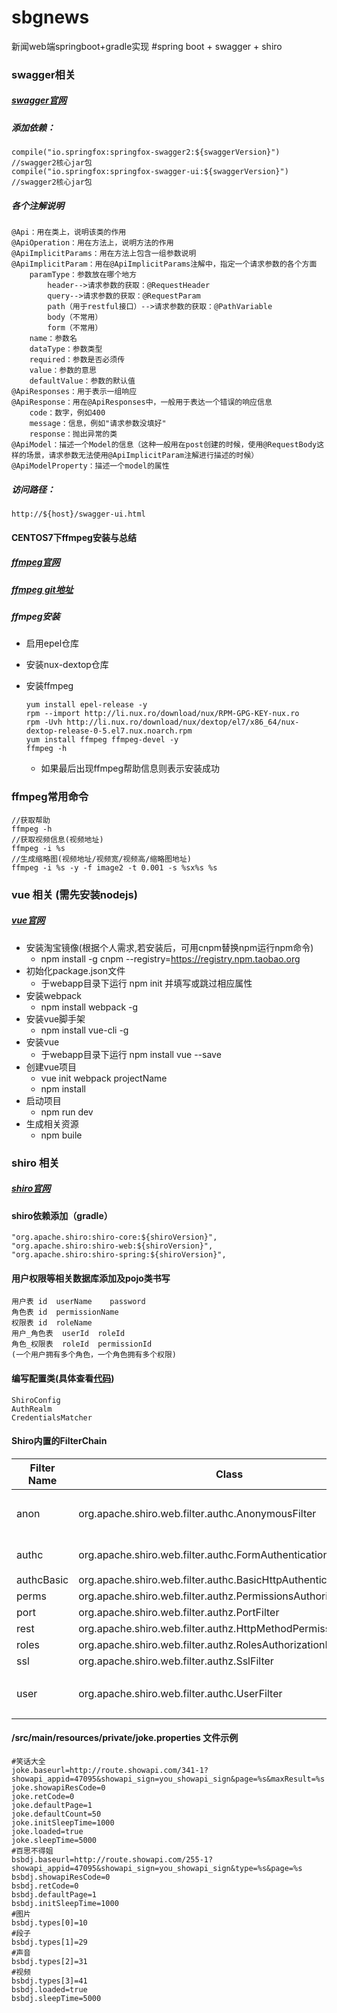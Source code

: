# sbgnews
新闻web端springboot+gradle实现
#spring boot + swagger + shiro
### swagger相关
##### [swagger官网](https://swagger.io/)
##### 添加依赖：

    compile("io.springfox:springfox-swagger2:${swaggerVersion}") //swagger2核心jar包
    compile("io.springfox:springfox-swagger-ui:${swaggerVersion}") //swagger2核心jar包
##### 各个注解说明

    @Api：用在类上，说明该类的作用
    @ApiOperation：用在方法上，说明方法的作用
    @ApiImplicitParams：用在方法上包含一组参数说明
    @ApiImplicitParam：用在@ApiImplicitParams注解中，指定一个请求参数的各个方面
        paramType：参数放在哪个地方
            header-->请求参数的获取：@RequestHeader
            query-->请求参数的获取：@RequestParam
            path（用于restful接口）-->请求参数的获取：@PathVariable
            body（不常用）
            form（不常用）
        name：参数名
        dataType：参数类型
        required：参数是否必须传
        value：参数的意思
        defaultValue：参数的默认值
    @ApiResponses：用于表示一组响应
    @ApiResponse：用在@ApiResponses中，一般用于表达一个错误的响应信息
        code：数字，例如400
        message：信息，例如"请求参数没填好"
        response：抛出异常的类
    @ApiModel：描述一个Model的信息（这种一般用在post创建的时候，使用@RequestBody这样的场景，请求参数无法使用@ApiImplicitParam注解进行描述的时候）
    @ApiModelProperty：描述一个model的属性
##### 访问路径： 

    http://${host}/swagger-ui.html
#### CENTOS7下ffmpeg安装与总结
##### [ffmpeg官网](https://www.ffmpeg.org/)
##### [ffmpeg git地址](https://github.com/FFmpeg/FFmpeg)
##### ffmpeg安装
* 启用epel仓库
* 安装nux-dextop仓库
* 安装ffmpeg

      yum install epel-release -y
      rpm --import http://li.nux.ro/download/nux/RPM-GPG-KEY-nux.ro
      rpm -Uvh http://li.nux.ro/download/nux/dextop/el7/x86_64/nux-dextop-release-0-5.el7.nux.noarch.rpm
      yum install ffmpeg ffmpeg-devel -y
      ffmpeg -h
    * 如果最后出现ffmpeg帮助信息则表示安装成功
### ffmpeg常用命令

    //获取帮助
    ffmpeg -h
    //获取视频信息(视频地址)
    ffmpeg -i %s
    //生成缩略图(视频地址/视频宽/视频高/缩略图地址)
    ffmpeg -i %s -y -f image2 -t 0.001 -s %sx%s %s
### vue 相关 (需先安装nodejs)
##### [vue官网](https://cn.vuejs.org/)
* 安装淘宝镜像(根据个人需求,若安装后，可用cnpm替换npm运行npm命令)
    * npm install -g cnpm --registry=https://registry.npm.taobao.org
* 初始化package.json文件
    * 于webapp目录下运行 npm init 并填写或跳过相应属性
* 安装webpack
    * npm install webpack -g
* 安装vue脚手架
    * npm install vue-cli -g
* 安装vue
    * 于webapp目录下运行 npm install vue --save 
* 创建vue项目
    * vue init webpack projectName
    * npm install
* 启动项目
    * npm run dev
* 生成相关资源
    * npm buile
### shiro 相关
##### [shiro官网](http://shiro.apache.org/)
#### shiro依赖添加（gradle）

    "org.apache.shiro:shiro-core:${shiroVersion}",
    "org.apache.shiro:shiro-web:${shiroVersion}",
    "org.apache.shiro:shiro-spring:${shiroVersion}",
#### 用户权限等相关数据库添加及pojo类书写

    用户表 id  userName    password
    角色表 id  permissionName
    权限表 id  roleName
    用户_角色表  userId  roleId
    角色_权限表  roleId  permissionId
    (一个用户拥有多个角色，一个角色拥有多个权限)
#### 编写配置类(具体查看[代码](https://github.com/makai554892700/sbgnews/tree/master/src/main/java/com/mayousheng/www/sbgnews/common/auth))
    
    ShiroConfig
    AuthRealm
    CredentialsMatcher
#### Shiro内置的FilterChain
 Filter Name | Class | Descrption
----------  | ------ | -----
 anon        | org.apache.shiro.web.filter.authc.AnonymousFilter | 所有url都都可以匿名访问
 authc       | org.apache.shiro.web.filter.authc.FormAuthenticationFilter | 需要认证才能进行访问
 authcBasic  | org.apache.shiro.web.filter.authc.BasicHttpAuthenticationFilter |
 perms       | org.apache.shiro.web.filter.authz.PermissionsAuthorizationFilter |
 port        | org.apache.shiro.web.filter.authz.PortFilter |
 rest        | org.apache.shiro.web.filter.authz.HttpMethodPermissionFilter |
 roles       | org.apache.shiro.web.filter.authz.RolesAuthorizationFilter |
 ssl         | org.apache.shiro.web.filter.authz.SslFilter |
 user        | org.apache.shiro.web.filter.authc.UserFilter | 配置记住我或认证通过可以访问
#### /src/main/resources/private/joke.properties 文件示例

    #笑话大全
    joke.baseurl=http://route.showapi.com/341-1?showapi_appid=47095&showapi_sign=you_showapi_sign&page=%s&maxResult=%s
    joke.showapiResCode=0
    joke.retCode=0
    joke.defaultPage=1
    joke.defaultCount=50
    joke.initSleepTime=1000
    joke.loaded=true
    joke.sleepTime=5000
    #百思不得姐
    bsbdj.baseurl=http://route.showapi.com/255-1?showapi_appid=47095&showapi_sign=you_showapi_sign&type=%s&page=%s
    bsbdj.showapiResCode=0
    bsbdj.retCode=0
    bsbdj.defaultPage=1
    bsbdj.initSleepTime=1000
    #图片
    bsbdj.types[0]=10
    #段子
    bsbdj.types[1]=29
    #声音
    bsbdj.types[2]=31
    #视频
    bsbdj.types[3]=41
    bsbdj.loaded=true
    bsbdj.sleepTime=5000

